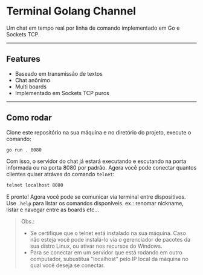 # Terminal Golang Channel

Um chat em tempo real por linha de comando implementado em Go e Sockets TCP.

---

## Features

- Baseado em transmissão de textos
- Chat anônimo
- Multi boards
- Implementado em Sockets TCP puros

---

## Como rodar

Clone este repositório na sua máquina e no diretório do projeto, execute o comando:

```bash
go run . 8080
```

Com isso, o servidor do chat já estará executando e escutando na porta informada ou na porta 8080 por padrão.
Agora você pode conectar quantos clientes quiser atráves do comando `telnet`:

```bash
telnet localhost 8080
```

E pronto! Agora você pode se comunicar via terminal entre dispositivos. Use `.help` para listar os comandos disponíveis. ex.: renomar nickname, listar e navegar entre as boards etc...
> Obs.:
> - Se certifique que o telnet está instalado na sua máquina. Caso não esteja você pode instalá-lo via o gerenciador de pacotes da sua distro Linux, ou ativar nos recursos do Windows.
> - Para se conectar em um servidor que está rodando em outro computador, subustitua "localhost" pelo IP local da máquina no qual você deseja se conectar.
